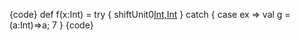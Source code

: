 {code}
def f(x:Int) = try { shiftUnit0[Int,Int](7) } catch { case ex =>  val g = (a:Int)=>a; 7 }
{code}

